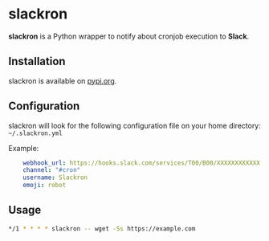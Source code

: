 # slackron

**slackron** is a Python wrapper to notify about cronjob execution to **Slack**.

## Installation

slackron is available on [pypi.org](https://pypi.org/project/slackron/).

## Configuration

slackron will look for the following configuration file on your home directory: `~/.slackron.yml`

Example:
```yaml
    webhook_url: https://hooks.slack.com/services/T00/B00/XXXXXXXXXXXX
    channel: "#cron"
    username: Slackron
    emoji: robot
```

## Usage

```sh
*/1 * * * * slackron -- wget -Ss https://example.com
```
